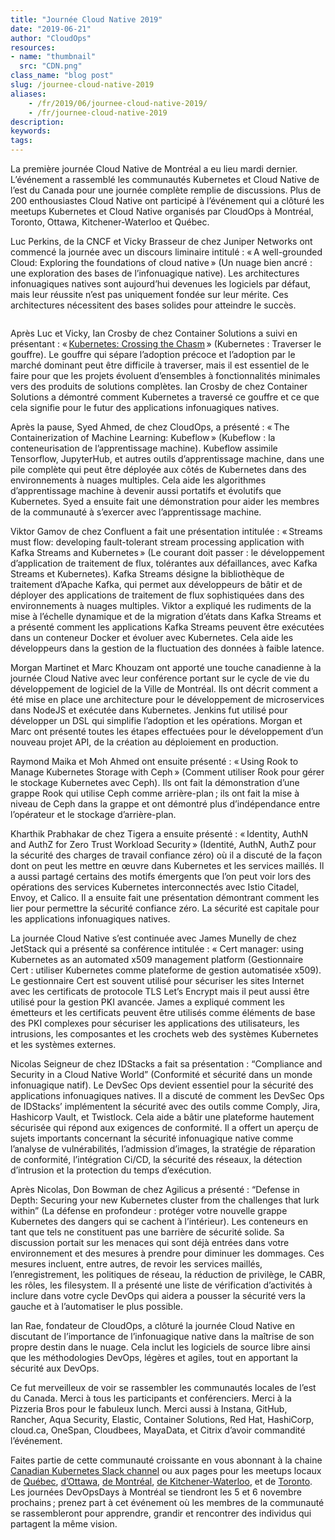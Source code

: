 ```yaml
---
title: "Journée Cloud Native 2019"
date: "2019-06-21"
author: "CloudOps"
resources:
- name: "thumbnail"
  src: "CDN.png"
class_name: "blog post"
slug: /journee-cloud-native-2019
aliases:
    - /fr/2019/06/journee-cloud-native-2019/
    - /fr/journee-cloud-native-2019
description:
keywords:
tags:
---
```


<p>La première journée Cloud Native de Montréal a eu lieu mardi dernier. L’événement a rassemblé les communautés Kubernetes et Cloud Native de l’est du Canada pour une journée complète remplie de discussions. Plus de 200 enthousiastes Cloud Native ont participé à l’événement qui a clôturé les meetups Kubernetes et Cloud Native organisés par CloudOps à Montréal, Toronto, Ottawa, Kitchener-Waterloo et Québec.&nbsp;</p><p>Luc Perkins, de la CNCF et Vicky Brasseur de chez Juniper Networks ont commencé la journée avec un discours liminaire intitulé&nbsp;: « A well-grounded Cloud: Exploring the foundations of cloud native » (Un nuage bien ancré&nbsp;: une exploration des bases de l’infonuagique native). Les architectures infonuagiques natives sont aujourd’hui devenues les logiciels par défaut, mais leur réussite n’est pas uniquement fondée sur leur mérite. Ces architectures nécessitent des bases solides pour atteindre le succès.</p> <figure class="wp-block-image"><img alt=""></figure><p>Après Luc et Vicky, Ian Crosby de chez Container Solutions a suivi en présentant&nbsp;: « <a href="https://www.slideshare.net/CloudOps2005/kubernetes-crossing-the-chasm">Kubernetes: Crossing the Chasm</a> » (Kubernetes&nbsp;: Traverser le gouffre). Le gouffre qui sépare l’adoption précoce et l’adoption par le marché dominant peut être difficile à traverser, mais il est essentiel de le faire pour que les projets évoluent d’ensembles à fonctionnalités minimales vers des produits de solutions complètes. Ian Crosby de chez Container Solutions a démontré comment Kubernetes a traversé ce gouffre et ce que cela signifie pour le futur des applications infonuagiques natives.</p><p>Après la pause, Syed Ahmed, de chez CloudOps, a présenté&nbsp;: « The Containerization of Machine Learning: Kubeflow » (Kubeflow&nbsp;: la conteneurisation de l’apprentissage machine). Kubeflow assimile Tensorflow, JupyterHub, et autres outils d’apprentissage machine, dans une pile complète qui peut être déployée aux côtés de Kubernetes dans des environnements à nuages multiples. Cela aide les algorithmes d’apprentissage machine à devenir aussi portatifs et évolutifs que Kubernetes. Syed a ensuite fait une démonstration pour aider les membres de la communauté à s’exercer avec l’apprentissage machine.&nbsp;</p><p>Viktor Gamov de chez Confluent a fait une présentation intitulée&nbsp;: « Streams must flow: developing fault-tolerant stream processing application with Kafka Streams and Kubernetes » (Le courant doit passer&nbsp;: le développement d’application de traitement de flux, tolérantes aux défaillances, avec Kafka Streams et Kubernetes). Kafka Streams désigne la bibliothèque de traitement d’Apache Kafka, qui permet aux développeurs de bâtir et de déployer des applications de traitement de flux sophistiquées dans des environnements à nuages multiples. Viktor a expliqué les rudiments de la mise à l’échelle dynamique et de la migration d’états dans Kafka Streams et a présenté comment les applications Kafka Streams peuvent être exécutées dans un conteneur Docker et évoluer avec Kubernetes. Cela aide les développeurs dans la gestion de la fluctuation des données à faible latence.</p><p>Morgan Martinet et Marc Khouzam ont apporté une touche canadienne à la journée Cloud Native avec leur conférence portant sur le cycle de vie du développement de logiciel de la Ville de Montréal. Ils ont décrit comment a été mise en place une architecture pour le développement de microservices dans NodeJS et exécutée dans Kubernetes. Jenkins fut utilisé pour développer un DSL qui simplifie l’adoption et les opérations. Morgan et Marc ont présenté toutes les étapes effectuées pour le développement d’un nouveau projet API, de la création au déploiement en production.</p><p>Raymond Maika et Moh Ahmed ont ensuite présenté&nbsp;: « Using Rook to Manage Kubernetes Storage with Ceph » (Comment utiliser Rook pour gérer le stockage Kubernetes avec Ceph). Ils ont fait la démonstration d’une grappe Rook qui utilise Ceph comme arrière-plan ; ils ont fait la mise à niveau de Ceph dans la grappe et ont démontré plus d’indépendance entre l’opérateur et le stockage d’arrière-plan.&nbsp;</p><p>Kharthik Prabhakar de chez Tigera a ensuite présenté&nbsp;: « Identity, AuthN and AuthZ for Zero Trust Workload Security » (Identité, AuthN, AuthZ pour la sécurité des charges de travail confiance zéro) où il a discuté de la façon dont on peut les mettre en œuvre dans Kubernetes et les services maillés. Il a aussi partagé certains des motifs émergents que l’on peut voir lors des opérations des services Kubernetes interconnectés avec Istio Citadel, Envoy, et Calico. Il a ensuite fait une présentation démontrant comment les lier pour permettre la sécurité confiance zéro. La sécurité est capitale pour les applications infonuagiques natives.</p><p>La journée Cloud Native s’est continuée avec James Munelly de chez JetStack qui a présenté sa conférence intitulée&nbsp;: «&nbsp;Cert manager: using Kubernetes as an automated x509 management platform (Gestionnaire Cert&nbsp;: utiliser Kubernetes comme plateforme de gestion automatisée&nbsp;x509). Le gestionnaire Cert est souvent utilisé pour sécuriser les sites Internet avec les certificats de protocole TLS Let’s Encrypt mais il peut aussi être utilisé pour la gestion PKI avancée. James a expliqué comment les émetteurs et les certificats peuvent être utilisés comme éléments de base des PKI complexes pour sécuriser les applications des utilisateurs, les intrusions, les composantes et les crochets web des systèmes Kubernetes et les systèmes externes.&nbsp;</p><p>Nicolas Seigneur de chez IDStacks a fait sa présentation&nbsp;: “Compliance and Security in a Cloud Native World” (Conformité et sécurité dans un monde infonuagique natif). Le DevSec Ops devient essentiel pour la sécurité des applications infonuagiques natives. Il a discuté de comment les DevSec Ops de IDStacks’ implémentent la sécurité avec des outils comme Comply, Jira, Hashicorp Vault, et Twistlock. Cela aide a bâtir une plateforme hautement sécurisée qui répond aux exigences de conformité. Il a offert un aperçu de sujets importants concernant la sécurité infonuagique native comme l’analyse de vulnérabilités, l’admission d’images, la stratégie de réparation de conformité, l’intégration Ci/CD, la sécurité des réseaux, la détection d’intrusion et la protection du temps d’exécution.</p><p>Après Nicolas, Don Bowman de chez Agilicus a présenté&nbsp;: “Defense in Depth: Securing your new Kubernetes cluster from the challenges that lurk within” (La défense en profondeur&nbsp;: protéger votre nouvelle grappe Kubernetes des dangers qui se cachent à l’intérieur). Les conteneurs en tant que tels ne constituent pas une barrière de sécurité solide. Sa discussion portait sur les menaces qui sont déjà entrées dans votre environnement et des mesures à prendre pour diminuer les dommages. Ces mesures incluent, entre autres, de revoir les services maillés, l’enregistrement, les politiques de réseau, la réduction de privilège, le CABR, les rôles, les filesystem. Il a présenté une liste de vérification d’activités à inclure dans votre cycle DevOps qui aidera a pousser la sécurité vers la gauche et à l’automatiser le plus possible.</p><p>Ian Rae, fondateur de CloudOps, a clôturé la journée Cloud Native en discutant de l’importance de l’infonuagique native dans la maîtrise de son propre destin dans le nuage. Cela inclut les logiciels de source libre ainsi que les méthodologies DevOps, légères et agiles, tout en apportant la sécurité aux DevOps.&nbsp;</p><p>Ce fut merveilleux de voir se rassembler les communautés locales de l’est du Canada. Merci à tous les participants et conférenciers. Merci à la Pizzeria Bros pour le fabuleux lunch. Merci aussi à Instana, GitHub, Rancher, Aqua Security, Elastic, Container Solutions, Red Hat, HashiCorp, cloud.ca, OneSpan, Cloudbees, MayaData, et Citrix d’avoir commandité l’événement.&nbsp;</p><p>Faites partie de cette communauté croissante en vous abonnant à la chaine <a href="http://k8scanadaslack.herokuapp.com/">Canadian Kubernetes Slack channel</a> ou aux pages pour les meetups locaux de <a href="https://www.meetup.com/Kubernetes-Quebec/">Québec</a>, <a href="https://www.meetup.com/Kubernetes-Ottawa/">d’Ottawa</a>, <a href="https://www.meetup.com/Kubernetes-Montreal/">de Montréal</a>, <a href="https://www.meetup.com/Kubernetes-Kitchener-Waterloo/">de Kitchener-Waterloo</a>, et de <a href="https://www.meetup.com/Kubernetes-Toronto/">Toronto</a>. Les journées DevOpsDays à Montréal se tiendront les 5 et 6&nbsp;novembre prochains ; prenez part à cet événement où les membres de la communauté se rassembleront pour apprendre, grandir et rencontrer des individus qui partagent la même vision.&nbsp;</p> <figure class="wp-block-image"><img src="/images/blog/post/medium.png" alt="" class="wp-image-9198"></figure>
